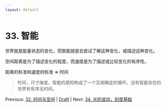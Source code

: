 ```yaml
---
layout: default
---
```

# 33. 智能

世界就是能量状态的变化，而智能就是去尝试了解这种变化，或描述这种变化。

空间距离是为了描述变化的程度，而速度是为了描述或比较变化的有序性。

距离的标准和速度的标准 => 时间

> 时间，尺寸维度，智能的感知构成了一个互相确定的循环。没有智能存在的世界有有序无时间。

Previous: [32. 时间与空间](32.md) | [Draft](../Draft.md) | Next: [34. 光的波动，刻度基础](34.md)
